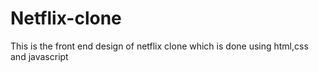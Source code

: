 # Netflix-clone
This is the front end design of netflix clone which is done using html,css and javascript

